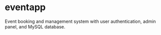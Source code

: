 # eventapp
Event booking and management system with user authentication, admin panel, and MySQL database.
